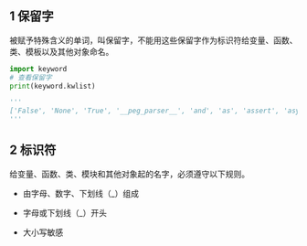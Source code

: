 ## 1 保留字

被赋予特殊含义的单词，叫保留字，不能用这些保留字作为标识符给变量、函数、类、模板以及其他对象命名。

```python
import keyword
# 查看保留字
print(keyword.kwlist)

'''
['False', 'None', 'True', '__peg_parser__', 'and', 'as', 'assert', 'async', 'await', 'break', 'class', 'continue', 'def', 'del', 'elif', 'else', 'except', 'finally', 'for', 'from', 'global', 'if', 'import', 'in', 'is', 'lambda', 'nonlocal', 'not', 'or', 'pass', 'raise', 'return', 'try', 'while', 'with', 'yield']
'''
```

## 2 标识符

给变量、函数、类、模块和其他对象起的名字，必须遵守以下规则。

* 由字母、数字、下划线（_）组成

* 字母或下划线（_）开头

* 大小写敏感

